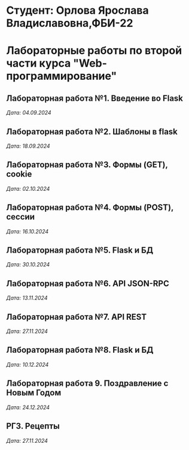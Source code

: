# Студент: Орлова Ярослава Владиславовна,ФБИ-22

# Лабораторные работы по второй части курса "Web-программирование"

## Лабораторная работа №1. Введение во Flask

*Дата: 04.09.2024*

## Лабораторная работа №2. Шаблоны в flask

*Дата: 18.09.2024*

## Лабораторная работа №3. Формы (GET), cookie

*Дата: 02.10.2024*

## Лабораторная работа №4. Формы (POST), сессии

*Дата: 16.10.2024*

## Лабораторная работа №5. Flask и БД

*Дата: 30.10.2024*

## Лабораторная работа №6.  API JSON-RPC

*Дата: 13.11.2024*

## Лабораторная работа №7.   API REST

*Дата: 27.11.2024*

## Лабораторная работа №8.   Flask и БД

*Дата: 10.12.2024*

## Лабораторная работа 9. Поздравление с Новым Годом
*Дата: 24.12.2024*

## РГЗ. Рецепты

*Дата: 27.11.2024*